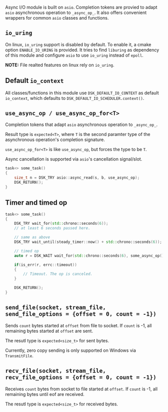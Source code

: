 
Async I/O module is built on `asio`. Completion tokens are provied to adapt `asio` asynchronous operation to `_async_op_`. It also offers convenient wrappers for common `asio` classes and functions.


## `io_uring`

On linux, `io_uring` support is disabled by default. To enable it, a cmake option `ENABLE_IO_URING` is provided. It tries to find `liburing` as dependency of this module and configure `asio` to use `io_uring` instead of `epoll`.

**NOTE:** File realted features on linux rely on `io_uring`.


## Default `io_context`

All classes/functions in this module use `DSK_DEFAULT_IO_CONTEXT` as default `io_context`, which defaults to `DSK_DEFAULT_IO_SCHEDULER.context()`.


## `use_async_op / use_async_op_for<T>`

Completion tokens that adapt `asio` asynchronous operation to `_async_op_`.

Result type is `expected<T>`, where `T` is the second paramter type of the asynchronous operation's completion signature.

`use_async_op_for<T>` is like `use_async_op`, but forces the type to be `T`.

Async cancellation is supported via `asio`'s cancellation signal/slot.

```C++
task<> some_task()
{
    size_t n = DSK_TRY asio::async_read(s, b, use_async_op);
    DSK_RETURN();
}
```


## Timer and timed op

```C++
task<> some_task()
{
    DSK_TRY wait_for(std::chrono::seconds(6));
    // at least 6 seconds passed here.

    // same as above
    DSK_TRY wait_until(steady_timer::now() + std::chrono::seconds(6));

    // timed op
    auto r = DSK_WAIT wait_for(std::chrono::seconds(6), some_async_op());

    if(is_err(r, errc::timeout))
    {
        // Timeout. The op is canceled.
    }

    DSK_RETURN();
}
```


## `send_file(socket, stream_file, send_file_options = {offset = 0, count = -1})`

Sends `count` bytes started at `offset` from file to socket. If `count` is -1, all remaining bytes started at `offset` are sent.

The resutl type is `expected<size_t>` for sent bytes.

Currently, zero copy sending is only supported on Windows via `TransmitFile`.


## `recv_file(socket, stream_file, recv_file_options = {offset = 0, count = -1})`

Receives `count` bytes from socket to file started at `offset`. If `count` is -1, all remaining bytes until eof are received.

The resutl type is `expected<size_t>` for received bytes.
